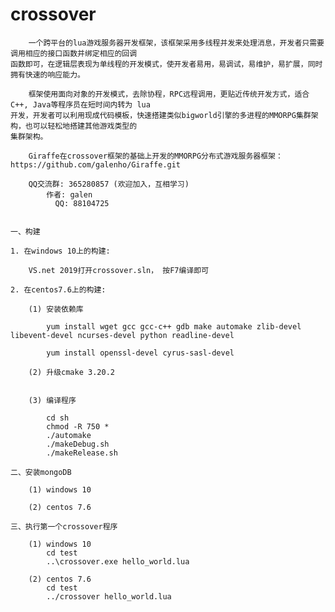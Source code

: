 # crossover

        一个跨平台的lua游戏服务器开发框架，该框架采用多线程并发来处理消息，开发者只需要调用相应的接口函数并绑定相应的回调
	函数即可，在逻辑层表现为单线程的开发模式，使开发者易用，易调试，易维护，易扩展，同时拥有快速的响应能力。
    
	    框架使用面向对象的开发模式，去除协程，RPC远程调用，更贴近传统开发方式，适合C++, Java等程序员在短时间内转为 lua  
	开发，开发者可以利用现成代码模板，快速搭建类似bigworld引擎的多进程的MMORPG集群架构，也可以轻松地搭建其他游戏类型的
	集群架构。

	    Giraffe在crossover框架的基础上开发的MMORPG分布式游戏服务器框架：https://github.com/galenho/Giraffe.git
		
	    QQ交流群: 365280857 (欢迎加入，互相学习)
	        作者: galen
	          QQ: 88104725
	
	
	一、构建
	
	1. 在windows 10上的构建: 
	
		VS.net 2019打开crossover.sln， 按F7编译即可
	
	2. 在centos7.6上的构建:
	
		(1) 安装依赖库

			yum install wget gcc gcc-c++ gdb make automake zlib-devel libevent-devel ncurses-devel python readline-devel
			
			yum install openssl-devel cyrus-sasl-devel

		(2) 升级cmake 3.20.2


		(3) 编译程序
		
			cd sh
			chmod -R 750 *
			./automake
			./makeDebug.sh
			./makeRelease.sh
			
	二、安装mongoDB
	  
	  	(1) windows 10
		
		(2) centos 7.6
		
	三、执行第一个crossover程序

		(1) windows 10
			cd test
			..\crossover.exe hello_world.lua
			
		(2) centos 7.6
			cd test
			../crossover hello_world.lua
